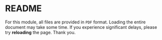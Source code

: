 # README

For this module, all files are provided in `PDF` format. Loading the entire document may take some time. If you experience significant delays, please try **reloading** the page. Thank you.
